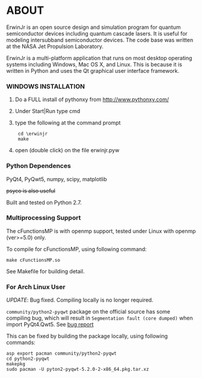 ABOUT
=====

ErwinJr is an open source design and simulation program for quantum semiconductor devices including quantum cascade lasers. It is useful for modeling intersubband semiconductor devices.  The code base was written at the NASA Jet Propulsion Laboratory.

ErwinJr is a multi-platform application that runs on most desktop operating systems including Windows, Mac OS X, and Linux.  This is because it is written in Python and uses the Qt graphical user interface framework.

### WINDOWS INSTALLATION ###

1) Do a FULL install of pythonxy from http://www.pythonxy.com/

2) Under Start|Run type cmd

3) type the following at the command prompt

		cd \erwinjr
		make

4) open (double click) on the file erwinjr.pyw


### Python Dependences ###

PyQt4, PyQwt5, numpy, scipy, matplotlib

~~psyco is also useful~~

Built and tested on Python 2.7.

### Multiprocessing Support ###

The cFunctionsMP is with openmp support, tested under Linux with openmp (ver>=5.0) only. 

To compile for cFunctionsMP, using following command: 

	make cFunctionsMP.so

See Makefile for building detail. 

### For Arch Linux User ###

*UPDATE*: Bug fixed. Compiling locally is no longer required. 

`community/python2-pyqwt` package on the official source has some compiling bug, which will result in `Segmentation fault (core dumped)` when import PyQt4.Qwt5. See [bug report](https://bugs.archlinux.org/task/53918?project=5&cat%5B0%5D=33&string=python2-pyqwt) 

This can be fixed by building the package locally, using following commands: 

	asp export pacman community/python2-pyqwt
	cd python2-pyqwt
	makepkg
	sudo pacman -U pyton2-pyqwt-5.2.0-2-x86_64.pkg.tar.xz

